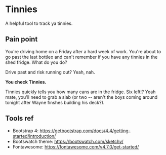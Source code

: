 # Tinnies

A helpful tool to track ya tinnies.

## Pain point

You're driving home on a Friday after a hard week of work. You're about to go past the last bottleo and can't remember if you have any tinnies in the shed fridge. What do you do?

Drive past and risk running out? Yeah, nah.

**You check Tinnies.**

Tinnies quickly tells you how many cans are in the fridge. Six left!? Yeah mate, you'll need to grab a slab (or two -- aren't the boys coming around tonight after Wayne finshes building his deck?).

## Tools ref

- Bootstrap 4: https://getbootstrap.com/docs/4.4/getting-started/introduction/
- Bootswatch theme: https://bootswatch.com/sketchy/
- Fontawesome: https://fontawesome.com/v4.7.0/get-started/
